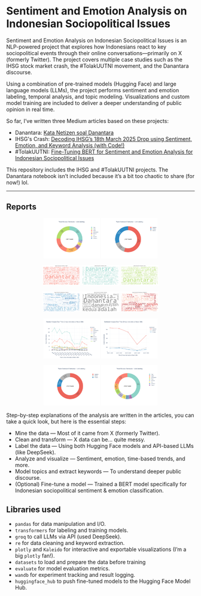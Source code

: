 # Sentiment and Emotion Analysis on Indonesian Sociopolitical Issues

Sentiment and Emotion Analysis on Indonesian Sociopolitical Issues is an NLP-powered project that explores how Indonesians react to key sociopolitical events through their online conversations—primarily on X (formerly Twitter). The project covers multiple case studies such as the IHSG stock market crash, the #TolakUUTNI movement, and the Danantara discourse.

Using a combination of pre-trained models (Hugging Face) and large language models (LLMs), the project performs sentiment and emotion labeling, temporal analysis, and topic modeling. Visualizations and custom model training are included to deliver a deeper understanding of public opinion in real time.
 
So far, I’ve written three Medium articles based on these projects:
- Danantara: [Kata Netizen soal Danantara](https://medium.com/@data.rizkydwi/kata-netizen-soal-danantara-51130a472137)
- IHSG's Crash: [Decoding IHSG’s 18th March 2025 Drop using Sentiment, Emotion, and Keyword Analysis \(with Code!\)](https://medium.com/@data.rizkydwi/decoding-ihsgs-18th-march-2025-crash-using-sentiment-emotion-and-keyword-analysis-with-code-3b2f8779b60b)
- #TolakUUTNI: [Fine-Tuning BERT for Sentiment and Emotion Analysis for Indonesian Sociopolitical Issues](https://medium.com/@data.rizkydwi/fine-tuning-bert-for-sentiment-and-emotion-analysis-for-indonesian-sociopolitical-issues-7963bc6a7343)

This repository includes the IHSG and #TolakUUTNI projects. The Danantara notebook isn’t included because it’s a bit too chaotic to share (for now!) lol.

---

## Reports
<p align="center">
  <img src="reports\danantara_llm_emotion.png" width="30%" />
  <img src="reports\danantara_llm_sentiment.png" width="30%" />
</p>
<p align="center">
  <img src="reports\danantara_wordcloud_anger.png" width="20%" />
  <img src="reports\danantara_wordcloud_fear.png" width="20%" />
  <img src="reports\danantara_wordcloud_trust.png" width="20%" />
</p>
<p align="center">
  <img src="reports\danantara_wordcloud_positive.png" width="20%" />
  <img src="reports\danantara_wordcloud_neutral.png" width="20%" />
  <img src="reports\danantara_wordcloud_negative.png" width="20%" />
</p>
<p align="center">
  <img src="reports\ihsg_llm_emotion_otime1.png" width="30%" />
  <img src="reports\ihsg_llm_sentiment_otime3.png" width="30%" />
</p>
<p align="center">
  <img src="reports\ihsg_llm_sentiment.png" width="30%" />
  <img src="reports\ihsg_llm_emotion.png" width="30%" />
</p>


Step-by-step explanations of the analysis are written in the articles, you can take a quick look, but here is the essential steps:
- Mine the data — Most of it came from X (formerly Twitter).
- Clean and transform — X data can be... quite messy.
- Label the data — Using both Hugging Face models and API-based LLMs (like DeepSeek).
- Analyze and visualize — Sentiment, emotion, time-based trends, and more.
- Model topics and extract keywords — To understand deeper public discourse.
- (Optional) Fine-tune a model — Trained a BERT model specifically for Indonesian sociopolitical sentiment & emotion classification.

## Libraries used
- `pandas` for data manipulation and I/O.
- `transformers` for labeling and training models.
- `groq` to call LLMs via API (used DeepSeek).
- `re` for data cleaning and keyword extraction.
- `plotly` and `Kaleido` for interactive and exportable visualizations (I’m a big `plotly` fan!).
- `datasets` to load and prepare the data before training 
- `evaluate` for model evaluation metrics.
- `wandb` for experiment tracking and result logging.
- `huggingface_hub` to push fine-tuned models to the Hugging Face Model Hub.
